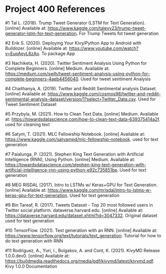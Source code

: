 # Project 400 References
#1 Tal L. (2018). Trump Tweet Generator (LSTM for Text Generation). [online] Available at: https://www.kaggle.com/talevy23/trump-tweet-generator-lstm-for-text-generation. For Trump Tweets fot tweet generation

#2 Erik S. (2020). Deploying Your Kivy/Python App to Android with Buildozer. [online] Available at: https://www.youtube.com/watch?v=EupAeyL8zAo. To package App

#3 Nachiketa, H. (2020). Twitter Sentiment Analysis Using Python for Complete Beginners. [online] Medium. Available at: https://medium.com/swlh/tweet-sentiment-analysis-using-python-for-complete-beginners-4aeb4456040. Used for tweet sentiment Analysis

#4 Chaithanya, A. (2019). Twitter and Reddit Sentimental analysis Dataset. [online] Available at: https://www.kaggle.com/cosmos98/twitter-and-reddit-sentimental-analysis-dataset/version/1?select=Twitter_Data.csv. Used for Tweet Sentiment Dataset

#5 Przybyla, M. (2021). How to Clean Text Data. [online] Medium. Available at: https://towardsdatascience.com/how-to-clean-text-data-639375414a2f. used for cleaning text

#6 Satym, T. (2021). MLC Fellowship Notebook. [online] Available at: https://www.kaggle.com/satyampd/mlc-fellowship-notebook. used for text generation

#7 Paialunga, P. (2021). Stephen King Text Generation with Artificial Intelligence (RNN), Using Python. [online] Medium. Available at: https://towardsdatascience.com/stephen-king-text-generation-with-artificial-intelligence-rnn-using-python-e92c735851be. Used for text generation

#8 MEG RISDAL (2017). Intro to LSTMs w/ Keras+GPU for Text Generation. [online] Available at: https://www.kaggle.com/mrisdal/intro-to-lstms-w-keras-gpu-for-text-generation. Used for text generation

#9 Bin Tareaf, R. (2017). Tweets Dataset - Top 20 most followed users in Twitter social platform. dataverse.harvard.edu. [online] Available at: https://dataverse.harvard.edu/dataset.xhtml?id=3047332. Original dataset used for text generation

#10 TensorFlow. (2021). Text generation with an RNN. [online] Available at: https://www.tensorflow.org/text/tutorials/text_generation. Tutorial for how to do text generation with RNN

#11 Rodríguez, A., Yuri, I., Bulgakov, A. and Cont, K. (2021). KivyMD Release 1.0.0.dev0. [online] Available at: https://buildmedia.readthedocs.org/media/pdf/kivymd/latest/kivymd.pdf. Kivy 1.0.0 Documentation

